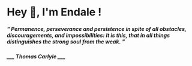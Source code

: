 <h1 title="head"> Hey 👋, I'm Endale !</h1>

**<h5><i>" Permanence, perseverance and persistence in spite of all obstacles, discouragements, and impossibilities: It is this, that in all things distinguishes the strong soul from the weak. "</i></h5>**

*<b>___ Thomas Carlyle ___</b>*
